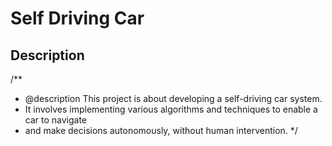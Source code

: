 # Self Driving Car

## Description
/**
 * @description This project is about developing a self-driving car system.
 * It involves implementing various algorithms and techniques to enable a car to navigate
 * and make decisions autonomously, without human intervention.
 */


